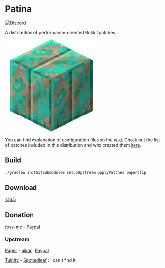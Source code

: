 # Patina

[![Discord](https://img.shields.io/discord/833269599449382913?label=Discord)](https://discord.gg/4cVWCyBrDs)

A distribution of performance-oriented Bukkit patches.

![logo](logo.png)

You can find explanation of configuration files on the [wiki](https://github.com/foss-mc/Patina/wiki/Config-Entries). Check out the list of patches included in this distribution and who created them [here](PATCHES.md).

## Build

```
./gradlew initGitSubmodules setupUpstream applyPatches paperclip
```

## Download

[1.16.5](https://github.com/foss-mc/Patina/raw/releases/1.16.5/1.16.5-paperclip.jar)

## Donation

[foss-mc](https://github.com/foss-mc) - [Paypal](https://www.paypal.com/donate?business=MXM6RFJWFYYPW&currency_code=USD)

### Upstream

[Paper](https://github.com/PaperMC/Paper) - [aikar](https://github.com/aikar) : [Paypal](https://donate.emc.gs/GitHub)

[Tuinity](https://github.com/Spottedleaf/Tuinity) - [Spottedleaf](https://github.com/Spottedleaf) : I can't find it
